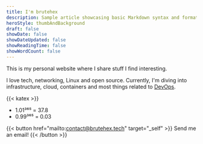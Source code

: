 ```yaml
---
title: I'm brutehex
description: Sample article showcasing basic Markdown syntax and formatting for HTML.
heroStyle: thumbAndBackground
draft: false
showDate: false
showDateUpdated: false
showReadingTime: false
showWordCount: false
---
```


This is my personal website where I share stuff I find interesting. 

I love tech, networking, Linux and open source. 
Currently, I'm diving into infrastructure, cloud, containers and most things related to [DevOps](https://roadmap.sh/devops).


{{< katex >}}
- 1.01³⁶⁵ = 37.8
- 0.99³⁶⁵ = 0.03

{{< button href="mailto:contact@brutehex.tech" target="_self" >}}
Send me an email!
{{< /button >}}


